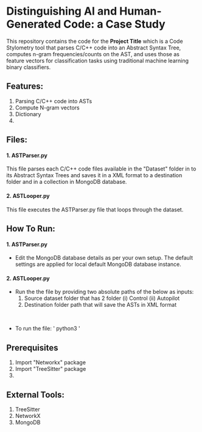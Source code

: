 # Distinguishing AI and Human-Generated Code: a Case Study

This repository contains the code for the **Project Title** which is a Code Stylometry tool that parses C/C++ code into an Abstract Syntax Tree, computes n-gram frequencies/counts on the AST, and uses those as feature vectors for classification tasks using traditional machine learning binary classifiers. 

## Features:

1. Parsing C/C++ code into ASTs
2. Compute N-gram vectors
3. Dictionary
4. 

## Files: 

#### 1. ASTParser.py
This file parses each C/C++ code files available in the "Dataset" folder in to its Abstract Syntax Trees and saves it in a XML format to a destination folder and in a collection in MongoDB database. 

#### 2. ASTLooper.py
This file executes the ASTParser.py file that loops through the dataset.


## How To Run: 

#### 1. ASTParser.py 
- Edit the MongoDB database details as per your own setup. The default settings are applied for local default MongoDB database instance.

#### 2. ASTLooper.py
- Run the the file by providing two absolute paths of the below as inputs:
    1. Source dataset folder that has 2 folder (i) Control (ii) Autopilot
    2. Destination folder path that will save the ASTs in XML format

<br>

- To run the file: 
' python3 <absolute path of source dataset> <absolute path of destination folder>'



## Prerequisites 
 
1. Import "Networkx" package
2. Import "TreeSitter" package
3. 



## External Tools:

1. TreeSitter
2. NetworkX
3. MongoDB
